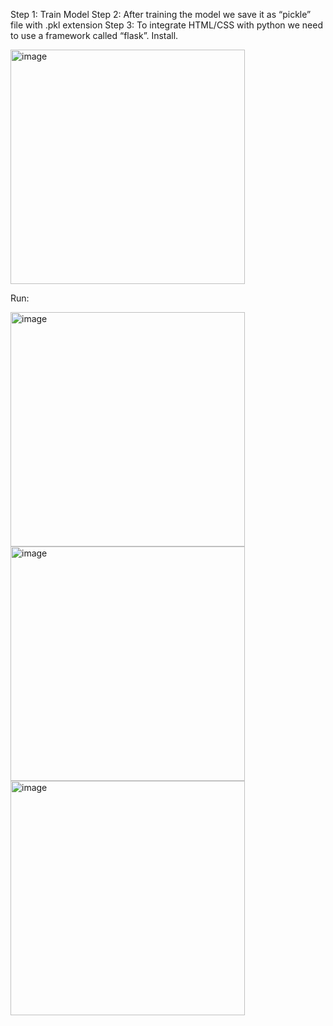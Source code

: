 Step 1: Train Model
Step 2: After training the model we save it as “pickle” file with .pkl extension
Step 3: To integrate HTML/CSS with python we need to use a framework called “flask”. Install. 




<img width="375" alt="image" src="https://github.com/kalai-89/site-to-predict-medical-expenses/assets/169015624/fda2db5c-9814-439a-9080-e008d7af7c48">

Run: 


<img width="375" alt="image" src="https://github.com/kalai-89/site-to-predict-medical-expenses/assets/169015624/deb85d8b-90b1-4543-8dc0-c8437ef23cee">


<img width="375" alt="image" src="https://github.com/kalai-89/site-to-predict-medical-expenses/assets/169015624/c78410d2-f2c5-492e-9f97-8a24a431657f">


<img width="375" alt="image" src="https://github.com/kalai-89/site-to-predict-medical-expenses/assets/169015624/86b3b544-922d-4b27-93db-2adc51858e8c">


